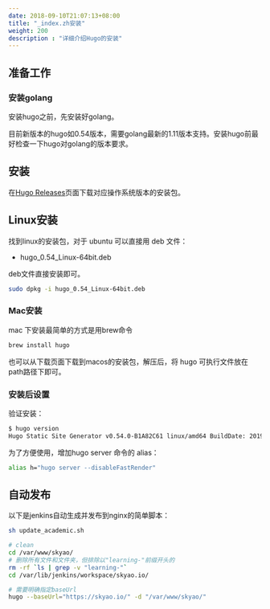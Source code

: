 ```yaml
---
date: 2018-09-10T21:07:13+08:00
title: "_index.zh安装"
weight: 200
description : "详细介绍Hugo的安装"
---
```


## 准备工作

### 安装golang

安装hugo之前，先安装好golang。

目前新版本的hugo如0.54版本，需要golang最新的1.11版本支持。安装hugo前最好检查一下hugo对golang的版本要求。

## 安装

在[Hugo Releases](https://github.com/spf13/hugo/releases)页面下载对应操作系统版本的安装包。

## Linux安装

找到linux的安装包，对于 ubuntu 可以直接用 deb 文件：

- hugo_0.54_Linux-64bit.deb

deb文件直接安装即可。

```bash
sudo dpkg -i hugo_0.54_Linux-64bit.deb 
```

### Mac安装

mac 下安装最简单的方式是用brew命令

```bash
brew install hugo
```

也可以从下载页面下载到macos的安装包，解压后，将 hugo 可执行文件放在path路径下即可。

### 安装后设置

验证安装：

```bash
$ hugo version
Hugo Static Site Generator v0.54.0-B1A82C61 linux/amd64 BuildDate: 2019-02-01T09:40:34Z
```

为了方便使用，增加hugo server 命令的 alias： 

```bash
alias h="hugo server --disableFastRender"
```

## 自动发布

以下是jenkins自动生成并发布到nginx的简单脚本：

```bash
sh update_academic.sh

# clean 
cd /var/www/skyao/
# 删除所有文件和文件夹，但排除以"learning-"前缀开头的
rm -rf `ls | grep -v "learning-"`
cd /var/lib/jenkins/workspace/skyao.io/

# 需要明确指定baseUrl
hugo --baseUrl="https://skyao.io/" -d "/var/www/skyao/"
```

